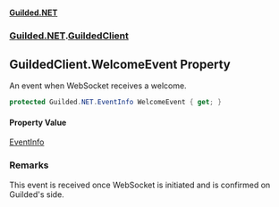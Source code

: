 #### [Guilded.NET](Guilded_NET_Base.md 'Guilded.NET.Base')
### [Guilded.NET](Guilded_NET_Base.md#Guilded_NET 'Guilded.NET').[GuildedClient](GuildedClient.md 'Guilded.NET.GuildedClient')
## GuildedClient.WelcomeEvent Property
An event when WebSocket receives a welcome.  
```csharp
protected Guilded.NET.EventInfo WelcomeEvent { get; }
```
#### Property Value
[EventInfo](EventInfo.md 'Guilded.NET.EventInfo')
### Remarks
This event is received once WebSocket is initiated and is confirmed on Guilded's side.  
